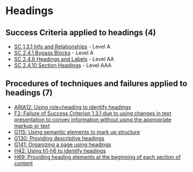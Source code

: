 # Headings

## Success Criteria applied to headings (4)

- [SC 1.3.1 Info and Relationships](sc131.md) - Level A
- [SC 2.4.1 Bypass Blocks](sc241.md) - Level A
- [SC 2.4.6 Headings and Labels](sc246.md) - Level AA
- [SC 2.4.10 Section Headings](sc2410.md) - Level AAA

## Procedures of techniques and failures applied to headings (7)

- [ARIA12: Using role=heading to identify headings](aria12.md)
- [F2: Failure of Success Criterion 1.3.1 due to using changes in text presentation to convey information without using the appropriate markup or text](f2.md)
- [G115: Using semantic elements to mark up structure](g115.md)
- [G130: Providing descriptive headings](g130.md)
- [G141: Organizing a page using headings](g141.md)
- [H42: Using h1-h6 to identify headings](h42.md)
- [H69: Providing heading elements at the beginning of each section of content](h69.md)
